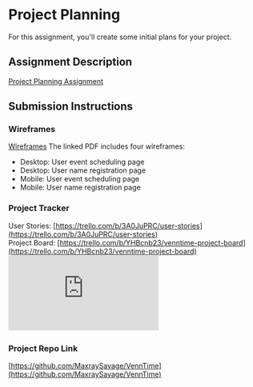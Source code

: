 # Project Planning
For this assignment, you'll create some initial plans for your project.

## Assignment Description
[Project Planning Assignment](https://education.launchcode.org/liftoff/modules/assignments/project-planning)

## Submission Instructions

### Wireframes
[Wireframes](https://github.com/techstyle99/liftoff-assignments/blob/master/P3-Project_Planning/VennTime-wireframes.pdf)
The linked PDF includes four wireframes: 
- Desktop: User event scheduling page
- Desktop: User name registration page
- Mobile: User event scheduling page
- Mobile: User name registration page

### Project Tracker
User Stories: [https://trello.com/b/3A0JuPRC/user-stories](https://trello.com/b/3A0JuPRC/user-stories)<br/>
Project Board: [https://trello.com/b/YHBcnb23/venntime-project-board](https://trello.com/b/YHBcnb23/venntime-project-board)
![image](https://github.com/techstyle99/liftoff-assignments/blob/master/P3-Project_Planning/VennTime-userstories.pdf)

### Project Repo Link

[https://github.com/MaxraySavage/VennTime](https://github.com/MaxraySavage/VennTime)
